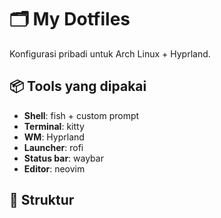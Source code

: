 # 🗂️ My Dotfiles

Konfigurasi pribadi untuk Arch Linux + Hyprland.

## 📦 Tools yang dipakai
- **Shell**: fish + custom prompt
- **Terminal**: kitty
- **WM**: Hyprland
- **Launcher**: rofi
- **Status bar**: waybar
- **Editor**: neovim

## 📁 Struktur

